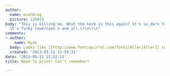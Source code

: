 ```yaml
---
author:
  name: evanbrog
  picture: 129873
body: "This is killing me. What the heck is this again? It's so darn familiar..with
  it's funky lowercase x and all.\r\n\r\n"
comments:
- author:
    name: Ryuk
  body: Looks like [[http://www.fontsquirrel.com/fonts/Aller|Aller]] to me.
  created: '2013-05-21 21:54:31'
date: '2013-05-21 21:32:15'
title: Need to print! Can't remember!

---
```

